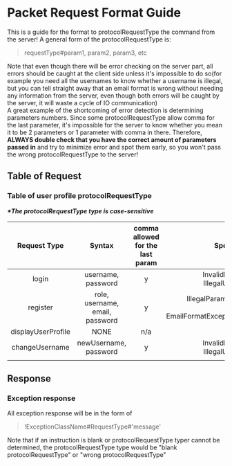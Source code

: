 # Packet Request Format Guide

This is a guide for the format to protocolRequestType the command from the server! A general form of the
protocolRequestType is:
> requestType#param1, param2, param3, etc
>
Note that even though there will be error checking on the server part, all errors should be caught at the client side
unless it's impossible to do so(for example you need all the usernames to know whether a username is illegal, but you
can tell straight away that an email format is wrong without needing any information from the server, even though both
errors will be caught by the server, it will waste a cycle of IO communication)
<br>
A great example of the shortcoming of error detection is determining parameters numbers. Since some protocolRequestType
allow comma
for the last parameter, it's impossible for the server to know whether you mean it to be 2 parameters or 1 parameter
with comma in there. Therefore, __ALWAYS double check that you have the correct amount of parameters passed in__ and
try to minimize error and spot them early, so you won't pass the wrong protocolRequestType to the server!

## Table of Request

### Table of user profile protocolRequestType

___*The protocolRequestType type is case-sensitive___

|    Request Type    |             Syntax              | comma allowed for the last param |                                         Special Exceptions                                         |
|:------------------:|:-------------------------------:|:--------------------------------:|:--------------------------------------------------------------------------------------------------:|
|       login        |       username, password        |                y                 |                         InvalidPasswordException, IllegalUserNameException                         |
|      register      | role, username, email, password |                y                 | IllegalParameter(when the role is not buyer/seller), EmailFormatException,IllegalUserNameException |
| displayUserProfile |              NONE               |               n/a                |                                                n/a                                                 |
|   changeUsername   |      newUsername, password      |                y                 |                         InvalidPasswordException, IllegalUserNameException                         |
|                    |                                 |                                  |                                                                                                    |

## Response

### Exception response

All exception response will be in the form of
> !ExceptionClassName#RequestType#'message'
>
Note that if an instruction is blank or protocolRequestType typer cannot be determined, the protocolRequestType type
would be "blank protocolRequestType"
or "wrong protocolRequestType"